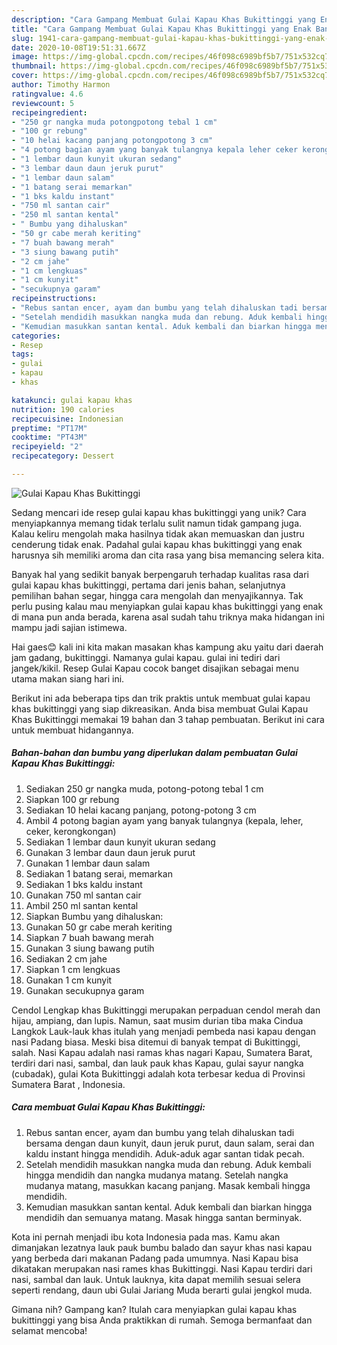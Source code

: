 ```yaml
---
description: "Cara Gampang Membuat Gulai Kapau Khas Bukittinggi yang Enak Banget"
title: "Cara Gampang Membuat Gulai Kapau Khas Bukittinggi yang Enak Banget"
slug: 1941-cara-gampang-membuat-gulai-kapau-khas-bukittinggi-yang-enak-banget
date: 2020-10-08T19:51:31.667Z
image: https://img-global.cpcdn.com/recipes/46f098c6989bf5b7/751x532cq70/gulai-kapau-khas-bukittinggi-foto-resep-utama.jpg
thumbnail: https://img-global.cpcdn.com/recipes/46f098c6989bf5b7/751x532cq70/gulai-kapau-khas-bukittinggi-foto-resep-utama.jpg
cover: https://img-global.cpcdn.com/recipes/46f098c6989bf5b7/751x532cq70/gulai-kapau-khas-bukittinggi-foto-resep-utama.jpg
author: Timothy Harmon
ratingvalue: 4.6
reviewcount: 5
recipeingredient:
- "250 gr nangka muda potongpotong tebal 1 cm"
- "100 gr rebung"
- "10 helai kacang panjang potongpotong 3 cm"
- "4 potong bagian ayam yang banyak tulangnya kepala leher ceker kerongkongan"
- "1 lembar daun kunyit ukuran sedang"
- "3 lembar daun daun jeruk purut"
- "1 lembar daun salam"
- "1 batang serai memarkan"
- "1 bks kaldu instant"
- "750 ml santan cair"
- "250 ml santan kental"
- " Bumbu yang dihaluskan"
- "50 gr cabe merah keriting"
- "7 buah bawang merah"
- "3 siung bawang putih"
- "2 cm jahe"
- "1 cm lengkuas"
- "1 cm kunyit"
- "secukupnya garam"
recipeinstructions:
- "Rebus santan encer, ayam dan bumbu yang telah dihaluskan tadi bersama dengan daun kunyit, daun jeruk purut, daun salam, serai dan kaldu instant  hingga mendidih. Aduk-aduk agar santan tidak pecah."
- "Setelah mendidih masukkan nangka muda dan rebung. Aduk kembali hingga mendidih dan nangka mudanya matang. Setelah nangka mudanya matang, masukkan kacang panjang. Masak kembali hingga mendidih."
- "Kemudian masukkan santan kental. Aduk kembali dan biarkan hingga mendidih dan semuanya matang. Masak hingga santan berminyak."
categories:
- Resep
tags:
- gulai
- kapau
- khas

katakunci: gulai kapau khas 
nutrition: 190 calories
recipecuisine: Indonesian
preptime: "PT17M"
cooktime: "PT43M"
recipeyield: "2"
recipecategory: Dessert

---
```



![Gulai Kapau Khas Bukittinggi](https://img-global.cpcdn.com/recipes/46f098c6989bf5b7/751x532cq70/gulai-kapau-khas-bukittinggi-foto-resep-utama.jpg)

Sedang mencari ide resep gulai kapau khas bukittinggi yang unik? Cara menyiapkannya memang tidak terlalu sulit namun tidak gampang juga. Kalau keliru mengolah maka hasilnya tidak akan memuaskan dan justru cenderung tidak enak. Padahal gulai kapau khas bukittinggi yang enak harusnya sih memiliki aroma dan cita rasa yang bisa memancing selera kita.

Banyak hal yang sedikit banyak berpengaruh terhadap kualitas rasa dari gulai kapau khas bukittinggi, pertama dari jenis bahan, selanjutnya pemilihan bahan segar, hingga cara mengolah dan menyajikannya. Tak perlu pusing kalau mau menyiapkan gulai kapau khas bukittinggi yang enak di mana pun anda berada, karena asal sudah tahu triknya maka hidangan ini mampu jadi sajian istimewa.

Hai gaes😊 kali ini kita makan masakan khas kampung aku yaitu dari daerah jam gadang, bukittinggi. Namanya gulai kapau. gulai ini tediri dari jangek/kikil. Resep Gulai Kapau cocok banget disajikan sebagai menu utama makan siang hari ini.


Berikut ini ada beberapa tips dan trik praktis untuk membuat gulai kapau khas bukittinggi yang siap dikreasikan. Anda bisa membuat Gulai Kapau Khas Bukittinggi memakai 19 bahan dan 3 tahap pembuatan. Berikut ini cara untuk membuat hidangannya.

<!--inarticleads1-->

##### Bahan-bahan dan bumbu yang diperlukan dalam pembuatan Gulai Kapau Khas Bukittinggi:

1. Sediakan 250 gr nangka muda, potong-potong tebal 1 cm
1. Siapkan 100 gr rebung
1. Sediakan 10 helai kacang panjang, potong-potong 3 cm
1. Ambil 4 potong bagian ayam yang banyak tulangnya (kepala, leher, ceker, kerongkongan)
1. Sediakan 1 lembar daun kunyit ukuran sedang
1. Gunakan 3 lembar daun daun jeruk purut
1. Gunakan 1 lembar daun salam
1. Sediakan 1 batang serai, memarkan
1. Sediakan 1 bks kaldu instant
1. Gunakan 750 ml santan cair
1. Ambil 250 ml santan kental
1. Siapkan  Bumbu yang dihaluskan:
1. Gunakan 50 gr cabe merah keriting
1. Siapkan 7 buah bawang merah
1. Gunakan 3 siung bawang putih
1. Sediakan 2 cm jahe
1. Siapkan 1 cm lengkuas
1. Gunakan 1 cm kunyit
1. Gunakan secukupnya garam


Cendol Lengkap khas Bukittinggi merupakan perpaduan cendol merah dan hijau, ampiang, dan lupis. Namun, saat musim durian tiba maka Cindua Langkok Lauk-lauk khas itulah yang menjadi pembeda nasi kapau dengan nasi Padang biasa. Meski bisa ditemui di banyak tempat di Bukittinggi, salah. Nasi Kapau adalah nasi ramas khas nagari Kapau, Sumatera Barat, terdiri dari nasi, sambal, dan lauk pauk khas Kapau, gulai sayur nangka (cubadak), gulai Kota Bukittinggi adalah kota terbesar kedua di Provinsi Sumatera Barat , Indonesia. 

<!--inarticleads2-->

##### Cara membuat Gulai Kapau Khas Bukittinggi:

1. Rebus santan encer, ayam dan bumbu yang telah dihaluskan tadi bersama dengan daun kunyit, daun jeruk purut, daun salam, serai dan kaldu instant  hingga mendidih. Aduk-aduk agar santan tidak pecah.
1. Setelah mendidih masukkan nangka muda dan rebung. Aduk kembali hingga mendidih dan nangka mudanya matang. Setelah nangka mudanya matang, masukkan kacang panjang. Masak kembali hingga mendidih.
1. Kemudian masukkan santan kental. Aduk kembali dan biarkan hingga mendidih dan semuanya matang. Masak hingga santan berminyak.


Kota ini pernah menjadi ibu kota Indonesia pada mas. Kamu akan dimanjakan lezatnya lauk pauk bumbu balado dan sayur khas nasi kapau yang berbeda dari makanan Padang pada umumnya. Nasi Kapau bisa dikatakan merupakan nasi rames khas Bukittinggi. Nasi Kapau terdiri dari nasi, sambal dan lauk. Untuk lauknya, kita dapat memilih sesuai selera seperti rendang, daun ubi Gulai Jariang Muda berarti gulai jengkol muda. 

Gimana nih? Gampang kan? Itulah cara menyiapkan gulai kapau khas bukittinggi yang bisa Anda praktikkan di rumah. Semoga bermanfaat dan selamat mencoba!
